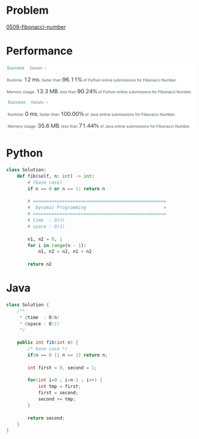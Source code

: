 # Problem
[0509-fibonacci-number](https://leetcode.com/problems/fibonacci-number)

# Performance
![result](./result.png)
![result-java](./result-java.png)

# Python
```Python
class Solution:
    def fib(self, n: int) -> int:
        # (base case)
        if n == 0 or n == 1: return n
        
        # ==================================================
        #  Dynamic Programming                             =
        # ==================================================
        # time  : O(n)
        # space : O(1)

        n1, n2 = 0, 1
        for i in range(n - 1):
            n1, n2 = n2, n1 + n2
            
        return n2
```

# Java
```Java
class Solution {
    /**
     * @time  : O(n)
     * @space : O(1)
     */

    public int fib(int n) {
        /* base case */
        if(n == 0 || n == 1) return n;
        
        int first = 0, second = 1;
        
        for(int i=0 ; i<n-1 ; i++) {
            int tmp = first;
            first = second;
            second += tmp;
        }
        
        return second;
    }
}
```
